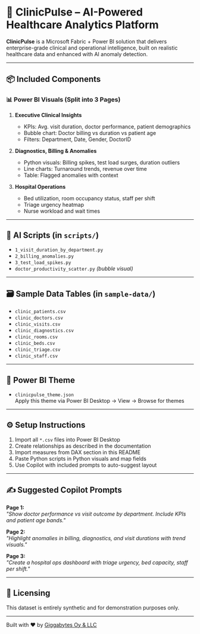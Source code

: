 
# 🏥 ClinicPulse – AI-Powered Healthcare Analytics Platform

**ClinicPulse** is a Microsoft Fabric + Power BI solution that delivers enterprise-grade clinical and operational intelligence, built on realistic healthcare data and enhanced with AI anomaly detection.

---

## 📦 Included Components

### 📊 Power BI Visuals (Split into 3 Pages)
1. **Executive Clinical Insights**
   - KPIs: Avg. visit duration, doctor performance, patient demographics
   - Bubble chart: Doctor billing vs duration vs patient age
   - Filters: Department, Date, Gender, DoctorID

2. **Diagnostics, Billing & Anomalies**
   - Python visuals: Billing spikes, test load surges, duration outliers
   - Line charts: Turnaround trends, revenue over time
   - Table: Flagged anomalies with context

3. **Hospital Operations**
   - Bed utilization, room occupancy status, staff per shift
   - Triage urgency heatmap
   - Nurse workload and wait times

---

## 🧠 AI Scripts (in `scripts/`)

- `1_visit_duration_by_department.py`
- `2_billing_anomalies.py`
- `3_test_load_spikes.py`
- `doctor_productivity_scatter.py` *(bubble visual)*

---

## 🗃️ Sample Data Tables (in `sample-data/`)

- `clinic_patients.csv`
- `clinic_doctors.csv`
- `clinic_visits.csv`
- `clinic_diagnostics.csv`
- `clinic_rooms.csv`
- `clinic_beds.csv`
- `clinic_triage.csv`
- `clinic_staff.csv`

---

## 🎨 Power BI Theme

- `clinicpulse_theme.json`  
Apply this theme via Power BI Desktop → View → Browse for themes

---

## ⚙️ Setup Instructions

1. Import all `*.csv` files into Power BI Desktop
2. Create relationships as described in the documentation
3. Import measures from DAX section in this README
4. Paste Python scripts in Python visuals and map fields
5. Use Copilot with included prompts to auto-suggest layout

---

## ✍️ Suggested Copilot Prompts

**Page 1:**  
_"Show doctor performance vs visit outcome by department. Include KPIs and patient age bands."_

**Page 2:**  
_"Highlight anomalies in billing, diagnostics, and visit durations with trend visuals."_

**Page 3:**  
_"Create a hospital ops dashboard with triage urgency, bed capacity, staff per shift."_

---

## 📄 Licensing

This dataset is entirely synthetic and for demonstration purposes only.

---

Built with ❤️ by [Giggabytes Oy & LLC](https://giggabytes.eu)
